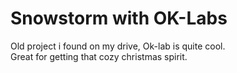 # Snowstorm with OK-Labs

Old project i found on my drive, Ok-lab is quite cool.  
Great for getting that cozy christmas spirit.